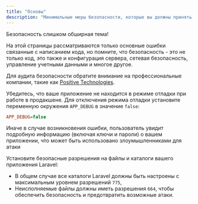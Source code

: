 ```yaml
---
title: "Основы"
description: "Минимальные меры безопасности, которые вы должны принять для защиты вашего приложения."
---
```



<div class="p-3 rounded bg-body text-balance border border-dashed mb-4">
    <p class="text-primary mb-1">Безопасность слишком обширная тема!</p>
    <p>На этой страницы рассматриваются только основные ошибки связанные с написанием кода, но помните, что безопасность - это не только код, это также и конфигурация сервера, сетевая безопасность, управление учетными данными и многое другое.</p>
    <p class="mb-0">Для аудита безопасности обратите внимание на профессиональные компании, такие как <a href="https://www.ptsecurity.com/">Positive Technologies</a>.</p>
</div>


Убедитесь, что ваше приложение не находится в режиме отладки при работе в продакшене. Для отключения режима отладки установите переменную окружения `APP_DEBUG` в значение `false`:

```ini
APP_DEBUG=false
```

Иначе в случае возникновения ошибки, пользователь увидит подробную информацию <span class="opacity-50">(включая ключи и пароли)</span> о вашем приложении, что может быть использовано злоумышленниками для атаки

Установите безопасные разрешения на файлы и каталоги вашего приложения Laravel: 

- В общем случае все каталоги Laravel должны быть настроены с максимальным уровнем разрешений `775`,
- Неисполняемые файлы должны иметь разрешения `664`, чтобы обеспечить безопасность и предотвратить возможные атаки.


